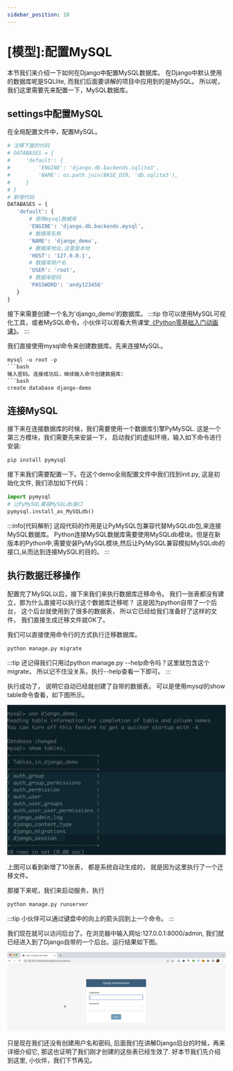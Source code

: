 ```yaml
---
sidebar_position: 18
---
```



# [模型]:配置MySQL

本节我们来介绍一下如何在Django中配置MySQL数据库。
在Django中默认使用的数据库呢是SQLlite,
而我们后面要讲解的项目中应用到的是MySQL。 
所以呢，我们这里需要先来配置一下，MySQL数据库。


<!-- trancate -->

## settings中配置MySQL
在全局配置文件中，配置MySQL。

```python title='demo/demo/settings.py'
# 注释下面的代码
# DATABASES = {
#     'default': {
#         'ENGINE': 'django.db.backends.sqlite3',
#         'NAME': os.path.join(BASE_DIR, 'db.sqlite3'),
#     }
# }
# 新增代码
DATABASES = {
   'default': {
       # 使用mysql数据库
       'ENGINE': 'django.db.backends.mysql',  
       # 数据库名称  
       'NAME': 'django_demo',
       # 数据库地址,这里是本地
       'HOST': '127.0.0.1',
       # 数据库用户名
       'USER': 'root',
       # 数据库密码
       'PASSWORD': 'andy123456'
   }
}
```

接下来需要创建一个名为'django_demo'的数据库。
:::tip
你可以使用MySQL可视化工具，或者MySQL命令。小伙伴可以观看大熊课堂[《Python零基础入门动画课》](https://study.163.com/course/introduction/1209570828.htm?share=2&shareId=480000001946434)。
:::

我们直接使用mysql命令来创建数据库。先来连接MySQL。
```
mysql -u root -p
```bash
输入密码。连接成功后，继续输入命令创建数据库:
```bash
create database django-demo
```

## 连接MySQL

接下来在连接数据库的时候，我们需要使用一个数据库引擎PyMySQL.
这是一个第三方模块，我们需要先来安装一下，
启动我们的虚拟环境，输入如下命令进行安装:
```bash
pip install pymysql
```
接下来我们需要配置一下。在这个demo全局配置文件中我们找到init.py,
这是初始化文件, 我们添加如下代码：
```python title='demo/demo/__init__.py'
import pymysql
# 让PyMySQL兼容MySQLdb接口
pymysql.install_as_MySQLdb()
```

:::info[代码解析]
这段代码的作用是让PyMySQL包兼容代替MySQLdb包,来连接MySQL数据库。
Python连接MySQL数据库需要使用MySQLdb模块。但是在新版本的Python中,需要安装PyMySQL模块,然后让PyMySQL兼容模拟MySQLdb的接口,从而达到连接MySQL的目的。
:::

## 执行数据迁移操作

配置完了MySQL以后，接下来我们来执行数据库迁移命令。
我们一张表都没有建立，那为什么直接可以执行这个数据库迁移呢？
这是因为python自带了一个后台，
这个后台就使用到了很多的数据表， 
所以它已经给我们准备好了这样的文件， 
我们直接生成迁移文件就OK了。

我们可以直接使用命令行的方式执行迁移数据库。
```bash
python manage.py migrate
``` 

:::tip
还记得我们只用过python manage.py --help命令吗？这里就包含这个migrate， 所以记不住没关系，执行--help查看一下即可。
:::

执行成功了， 说明它自动已经就创建了自带的数据表。
可以是使用mysql的show table命令查看，如下图所示。

![图18-迁移后创建的表](imgs/图18-迁移后创建的表.png)

上图可以看到新增了10张表，
都是系统自动生成的，
就是因为这里执行了一个迁移文件。
 
那接下来呢，我们来启动服务，执行
```bash
python manage.py runserver
```

:::tip
小伙伴可以通过键盘中的向上的箭头回到上一个命令。
:::


我们现在就可以访问后台了。在浏览器中输入网址:127.0.0.1:8000/admin,
我们就已经进入到了Django自带的一个后台。运行结果如下图。

![图18-后台登录页](imgs/图18-后台登录页.png)

只是现在我们还没有创建用户名和密码,
后面我们在讲解Django后台的时候，再来详细介绍它,
那这也证明了我们刚才创建的这些表已经生效了.
好本节我们先介绍到这里,
小伙伴，我们下节再见。


